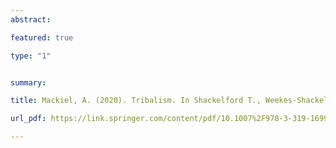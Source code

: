 ```yaml
---
abstract: 

featured: true

type: "1"


summary: 

title: Mackiel, A. (2020). Tribalism. In Shackelford T., Weekes-Shackelford V. (eds). Encyclopedia of Evolutionary Psychological Science. Springer, Cham.  

url_pdf: https://link.springer.com/content/pdf/10.1007%2F978-3-319-16999-6_3290-1.pdf

---
```



